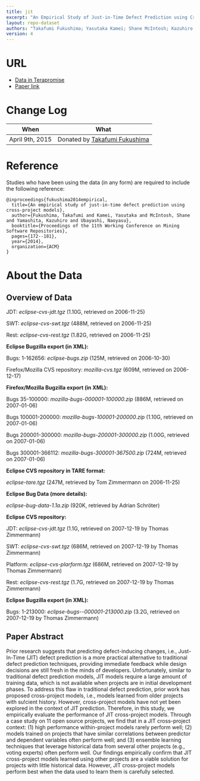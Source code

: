 ```yaml
---
title: jit
excerpt: "An Empirical Study of Just-in-Time Defect Prediction using Cross-Project Models"
layout: repo-dataset
authors: "Takafumi Fukushima; Yasutaka Kamei; Shane McIntosh; Kazuhiro Yamashita; Naoyasu Ubayashi"
version: 4
---
```


# URL

* [Data in Terapromise](https://terapromise.csc.ncsu.edu/!/#repo/view/head/other/jit)
* [Paper link](http://posl.ait.kyushu-u.ac.jp/~kamei/publications/Fukushima_MSR2014.pdf)

# Change Log

When | What
---- | ----
April 9th, 2015 | Donated by [Takafumi Fukushima](/repo/people/data-donors/promise4.html)

# Reference

Studies who have been using the data (in any form) are required to include the following reference:

```
@inproceedings{fukushima2014empirical,
  title={An empirical study of just-in-time defect prediction using cross-project models},
  author={Fukushima, Takafumi and Kamei, Yasutaka and McIntosh, Shane and Yamashita, Kazuhiro and Ubayashi, Naoyasu},
  booktitle={Proceedings of the 11th Working Conference on Mining Software Repositories},
  pages={172--181},
  year={2014},
  organization={ACM}
}
```

# About the Data

## Overview of Data

JDT: *eclipse-cvs-jdt.tgz* (1.10G, retrieved on 2006-11-25)

SWT: *eclipse-cvs-swt.tgz* (488M, retrieved on 2006-11-25)

Rest: *eclipse-cvs-rest.tgz* (1.82G, retrieved on 2006-11-25)

**Eclipse Bugzilla export (in XML):**

Bugs: 1-162656: *eclipse-bugs.zip* (125M, retrieved on 2006-10-30)

Firefox/Mozilla CVS repository: *mozilla-cvs.tgz* (609M, retrieved on 2006-12-17)

**Firefox/Mozilla Bugzilla export (in XML):**

Bugs 35-100000: *mozilla-bugs-000001-100000.zip* (886M, retrieved on 2007-01-06)

Bugs 100001-200000: *mozilla-bugs-100001-200000.zip* (1.10G, retrieved on 2007-01-06)

Bugs 200001-300000: *mozilla-bugs-200001-300000.zip* (1.00G, retrieved on 2007-01-06)

Bugs 300001-366112: *mozilla-bugs-300001-367500.zip* (724M, retrieved on 2007-01-06)

**Eclipse CVS repository in TARE format:**

*eclipse-tare.tgz* (247M, retrieved by Tom Zimmermann on 2006-11-25)

**Eclipse Bug Data (more details):**

*eclipse-bug-data-1.1a.zip* (920K, retrieved by Adrian Schröter)

**Eclipse CVS repository:**

JDT: *eclipse-cvs-jdt.tgz* (1.1G, retrieved on 2007-12-19 by Thomas Zimmermann)

SWT: *eclipse-cvs-swt.tgz* (686M, retrieved on 2007-12-19 by Thomas Zimmermann)

Platform: *eclipse-cvs-plarform.tgz* (686M, retrieved on 2007-12-19 by Thomas Zimmermann)

Rest: *eclipse-cvs-rest.tgz* (1.7G, retrieved on 2007-12-19 by Thomas Zimmermann)

**Eclipse Bugzilla export (in XML):**

Bugs: 1-213000: *eclipse-bugs--000001-213000.zip* (3.2G, retrieved on 2007-12-19 by Thomas Zimmermann)

## Paper Abstract

Prior research suggests that predicting defect-inducing changes,
i.e., Just-In-Time (JIT) defect prediction is a more practical
alternative to traditional defect prediction techniques, providing
immediate feedback while design decisions are still
fresh in the minds of developers. Unfortunately, similar to
traditional defect prediction models, JIT models require a
large amount of training data, which is not available when
projects are in initial development phases. To address this
flaw in traditional defect prediction, prior work has proposed
cross-project models, i.e., models learned from older
projects with su!cient history. However, cross-project models
have not yet been explored in the context of JIT prediction.
Therefore, in this study, we empirically evaluate the
performance of JIT cross-project models. Through a case
study on 11 open source projects, we find that in a JIT
cross-project context: (1) high performance within-project
models rarely perform well; (2) models trained on projects
that have similar correlations between predictor and dependent
variables often perform well; and (3) ensemble learning
techniques that leverage historical data from several other
projects (e.g., voting experts) often perform well. Our findings
empirically confirm that JIT cross-project models learned
using other projects are a viable solution for projects with
little historical data. However, JIT cross-project models perform
best when the data used to learn them is carefully selected.
